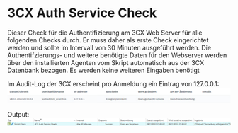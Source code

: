 # 3CX Auth Service Check
Dieser Check für die Authentifizierung am 3CX Web Server für alle folgenden Checks durch. Er muss daher als erste Check eingerichtet werden und sollte im Intervall von 30 Minuten ausgeführt werden.
Die Authentifzierungs- und weitere benötigte Daten für den Webserver werden über den installierten Agenten vom Skript automatisch aus der 3CX Datenbank bezogen.
Es werden keine weiteren Eingaben benötigt

Im Audit-Log der 3CX erscheint pro Anmeldung ein Eintrag von 127.0.0.1:
![3CX Audit-Log Screenshot](../_images/image-20221128203828-3.png)

Output:
![Output Beispiel](../_images/image-20221128212056-3.png)
